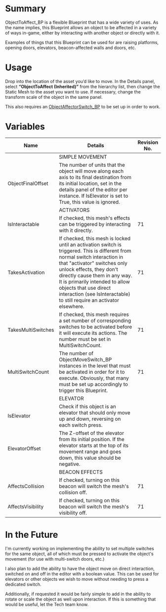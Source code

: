# Summary

ObjectToAffect_BP is a flexible Blueprint that has a wide variety of uses. As the name implies, this Blueprint allows an object to be affected in a variety of ways in-game, either by interacting with another object or directly with it.

Examples of things that this Blueprint can be used for are raising platforms, opening doors, elevators, beacon-affected walls and doors, etc.

# Usage

Drop into the location of the asset you’d like to move. In the Details panel, select **“ObjectToAffect (Inherited)”** from the hierarchy list, then change the Static Mesh to the asset you want to use. If necessary, change the transform scale of the object in the same panel.

This also requires an [ObjectAffectorSwitch_BP](https://app.deveo.com/collegeforcreativestudies/projects/city_of_thebes/wiki/ObjectAffectorSwitch_BP) to be set up in order to work.

# Variables

| Name               | Details                                                                                                                                                                                                                                                                                                                                                    | Revision No. |
|--------------------|------------------------------------------------------------------------------------------------------------------------------------------------------------------------------------------------------------------------------------------------------------------------------------------------------------------------------------------------------------|--------------|
|                    | SIMPLE MOVEMENT                                                                                                                                                                                                                                                                                                                                            |              |
| ObjectFinalOffset  | The number of units that the object will move along each axis to its final destination from its initial location, set in the details panel of the editor per instance. If IsElevator is set to True, this value is ignored.                                                                                                                                |              |
|                    | ACTIVATORS                                                                                                                                                                                                                                                                                                                                                 |              |
| IsInteractable     | If checked, this mesh's effects can be triggered by interacting with it directly.                                                                                                                                                                                                                                                                          | 71           |
| TakesActivation    | If checked, this mesh is locked until an activation switch is triggered. This is different from normal switch interaction in that "activator" switches only unlock effects, they don't directly cause them in any way. It is primarily intended to allow objects that use direct interaction (see IsInteractable) to still require an activator elsewhere. | 71           |
| TakesMultiSwitches | If checked, this mesh requires a set number of corresponding switches to be activated before it will execute its actions. The number must be set in MultiSwitchCount.                                                                                                                                                                                      | 71           |
| MultiSwitchCount   | The number of ObjectMoveSwitch_BP instances in the level that must be activated in order for it to execute. Obviously, that many must be set up accordingly to trigger this Blueprint.                                                                                                                                                                     | 71           |
|                    | ELEVATOR                                                                                                                                                                                                                                                                                                                                                   |              |
| IsElevator         | Check if this object is an elevator that should only move up and down, reversing on each switch press.                                                                                                                                                                                                                                                     |              |
| ElevatorOffset     | The Z-offset of the elevator from its initial position. If the elevator starts at the top of its movement range and goes down, this value should be negative.                                                                                                                                                                                              |              |
|                    | BEACON EFFECTS                                                                                                                                                                                                                                                                                                                                             |              |
| AffectsCollision   | If checked, turning on this beacon will switch the mesh's collision off.                                                                                                                                                                                                                                                                                   | 71           |
| AffectsVisibility  | If checked, turning on this beacon will switch the mesh's visibility off.                                                                                                                                                                                                                                                                                  | 71           |

# In the Future

I'm currently working on implementing the ability to set multiple switches for the same object, all of which must be pressed to activate the object's movement (for use with multi-switch doors, etc.)

I also plan to add the ability to have the object move on direct interaction, switched on and off in the editor with a boolean value. This can be used for elevators or other objects we wish to move without needing to press a dedicated switch.

Additionally, if requested it would be fairly simple to add in the ability to rotate or scale the object as well upon interaction. If this is something that would be useful, let the Tech team know.